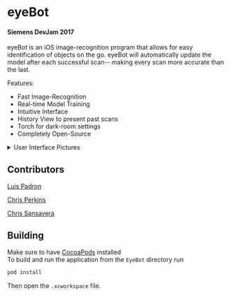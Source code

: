 # eyeBot
#### Siemens DevJam 2017

eyeBot is an iOS image-recognition program that allows for easy identification of objects on the go. eyeBot will automatically update the model after each successful scan-- making every scan more accurate than the last.

Features:

* Fast Image-Recognition
* Real-time Model Training
* Intuitive Interface
* History View to present past scans
* Torch for dark-room settings
* Completely Open-Source

<details>
<summary>User Interface Pictures</summary>

Launch Screen:  
![Launch Screen](http://i.imgur.com/S1U8nGz.jpg)  

User Interface:  
*Note: the text is photoshopped labels for the buttons; they are not in the app itself.*  
![Interface](http://i.imgur.com/5kqGRU7.png) 

Scan Result Interface:   
![Scan Screen](http://i.imgur.com/wMjVNIB.png)

Wrong Scan Result Interface:  
![Wrong Screen](http://i.imgur.com/fSUNo7S.png)
</details>

## Contributors

[Luis Padron](https://github.com/luispadron)

[Chris Perkins](https://github.com/Chris-Perkins)

[Chris Sansavera](https://github.com/sansa00c)


## Building

Make sure to have [CocoaPods](https://cocoapods.org) installed  
To build and run the application from the `EyeBot` directory run

```bash
pod install

```
Then open the `.xcworkspace` file.
